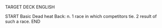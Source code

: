 TARGET DECK
ENGLISH

START
Basic
Dead heat
Back: n. 1 race in which competitors tie. 2 result of such a race.
END
